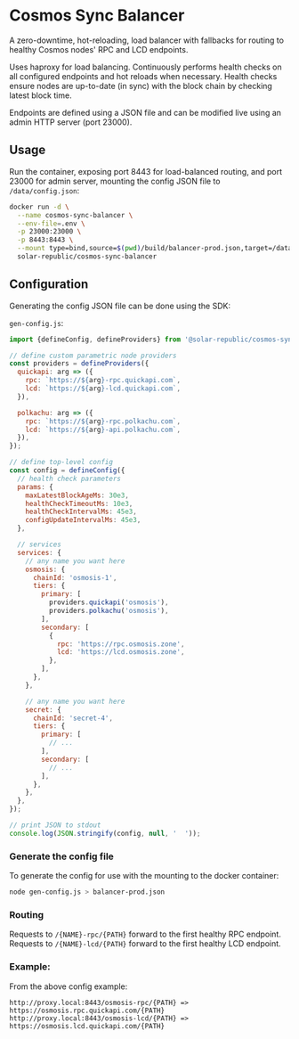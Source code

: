 # Cosmos Sync Balancer

A zero-downtime, hot-reloading, load balancer with fallbacks for routing to healthy Cosmos nodes' RPC and LCD endpoints.

Uses haproxy for load balancing. Continuously performs health checks on all configured endpoints and hot reloads when necessary. Health checks ensure nodes are up-to-date (in sync) with the block chain by checking latest block time.

Endpoints are defined using a JSON file and can be modified live using an admin HTTP server (port 23000).


## Usage

Run the container, exposing port 8443 for load-balanced routing, and port 23000 for admin server, mounting the config JSON file to `/data/config.json`:

```bash
docker run -d \
  --name cosmos-sync-balancer \
  --env-file=.env \
  -p 23000:23000 \
  -p 8443:8443 \
  --mount type=bind,source=$(pwd)/build/balancer-prod.json,target=/data/config.json \
  solar-republic/cosmos-sync-balancer
```


## Configuration

Generating the config JSON file can be done using the SDK:

`gen-config.js`:
```js
import {defineConfig, defineProviders} from '@solar-republic/cosmos-sync-balancer';

// define custom parametric node providers
const providers = defineProviders({
  quickapi: arg => ({
    rpc: `https://${arg}-rpc.quickapi.com`,
    lcd: `https://${arg}-lcd.quickapi.com`,
  }),

  polkachu: arg => ({
    rpc: `https://${arg}-rpc.polkachu.com`,
    lcd: `https://${arg}-api.polkachu.com`,
  }),
});

// define top-level config
const config = defineConfig({
  // health check parameters
  params: {
    maxLatestBlockAgeMs: 30e3,
    healthCheckTimeoutMs: 10e3,
    healthCheckIntervalMs: 45e3,
    configUpdateIntervalMs: 45e3,
  },

  // services
  services: {
    // any name you want here
    osmosis: {
      chainId: 'osmosis-1',
      tiers: {
        primary: [
          providers.quickapi('osmosis'),
          providers.polkachu('osmosis'),
        ],
        secondary: [
          {
            rpc: 'https://rpc.osmosis.zone',
            lcd: 'https://lcd.osmosis.zone',
          },
        ],
      },
    },

    // any name you want here
    secret: {
      chainId: 'secret-4',
      tiers: {
        primary: [
          // ...
        ],
        secondary: [
          // ...
        ],
      },
    },
  },
});

// print JSON to stdout
console.log(JSON.stringify(config, null, '  '));
```

### Generate the config file

To generate the config for use with the mounting to the docker container:

```bash
node gen-config.js > balancer-prod.json
```

### Routing
Requests to `/{NAME}-rpc/{PATH}` forward to the first healthy RPC endpoint.
Requests to `/{NAME}-lcd/{PATH}` forward to the first healthy LCD endpoint.

### Example:
From the above config example:
```
http://proxy.local:8443/osmosis-rpc/{PATH} => https://osmosis.rpc.quickapi.com/{PATH}
http://proxy.local:8443/osmosis-lcd/{PATH} => https://osmosis.lcd.quickapi.com/{PATH}
```
